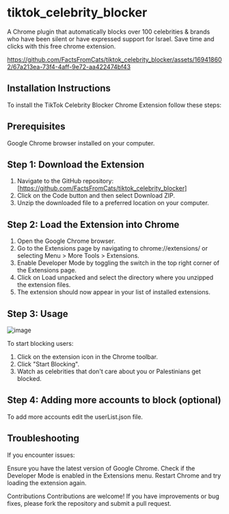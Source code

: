# tiktok_celebrity_blocker
A Chrome plugin that automatically blocks over 100 celebrities & brands who have been silent or have expressed support for Israel. Save time and clicks with this free chrome extension. 

https://github.com/FactsFromCats/tiktok_celebrity_blocker/assets/169418602/67a213ea-73f4-4aff-9e72-aa422474bf43

## Installation Instructions
To install the TikTok Celebrity Blocker Chrome Extension follow these steps:

## Prerequisites
Google Chrome browser installed on your computer.

## Step 1: Download the Extension
1. Navigate to the GitHub repository: [https://github.com/FactsFromCats/tiktok_celebrity_blocker]
2. Click on the Code button and then select Download ZIP.
3. Unzip the downloaded file to a preferred location on your computer.

## Step 2: Load the Extension into Chrome
1. Open the Google Chrome browser.
2. Go to the Extensions page by navigating to chrome://extensions/ or selecting Menu > More Tools > Extensions.
3. Enable Developer Mode by toggling the switch in the top right corner of the Extensions page.
4. Click on Load unpacked and select the directory where you unzipped the extension files.
5. The extension should now appear in your list of installed extensions.

## Step 3: Usage

![image](https://github.com/FactsFromCats/tiktok_celebrity_blocker/assets/169418602/cbfdcbef-18c9-4d09-9727-9ed48999ff26)

To start blocking users:
1. Click on the extension icon in the Chrome toolbar.
2. Click "Start Blocking".
3. Watch as celebrities that don't care about you or Palestinians get blocked.

## Step 4: Adding more accounts to block (optional)
To add more accounts edit the userList.json file.


## Troubleshooting
If you encounter issues:

Ensure you have the latest version of Google Chrome.
Check if the Developer Mode is enabled in the Extensions menu.
Restart Chrome and try loading the extension again.

Contributions
Contributions are welcome! If you have improvements or bug fixes, please fork the repository and submit a pull request.

